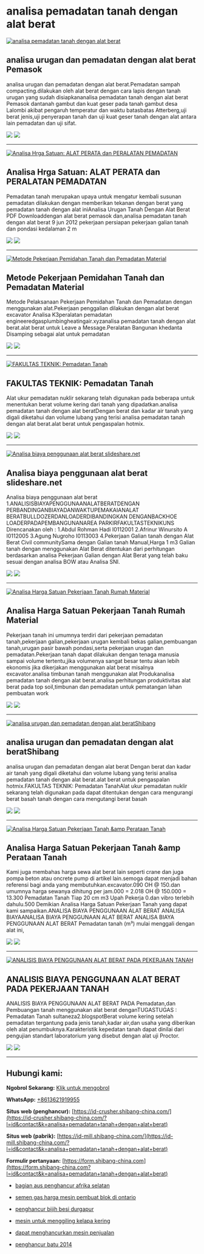 # analisa pemadatan tanah dengan alat berat

<a href="https://swt.shibang-china.com/?l=id&img&k=analisa+pemadatan+tanah+dengan+alat+berat" target="_blank">![analisa pemadatan tanah dengan alat berat](http://static.shibang-china.com/all-800x300/1062.jpg)</a>

## analisa urugan dan pemadatan dengan alat berat Pemasok
analisa urugan dan pemadatan dengan alat berat.Pemadatan sampah compacting.dilakukan oleh alat berat dengan cara lapis dengan tanah urugan yang sudah disiapkananalisa pemadatan tanah dengan alat berat Pemasok dantanah gambut dan kuat geser pada tanah gambut desa Lalombi akibat pengaruh temperatur dan waktu batasbatas Atterberg,uji berat jenis,uji penyerapan tanah dan uji kuat geser tanah dengan alat antara lain pemadatan dan uji sifat.


<a href="https://whatsapp.shibangsoft.com/WhatsApp.php" target="_blank" title="WhatsApp">![](http://static.shibang-china.com/icon/whatsapp.png)</a> <a href="https://swt.shibang-china.com/?l=id&icon&k=analisa+pemadatan+tanah+dengan+alat+berat" target="_blank">![](http://static.shibang-china.com/icon/chat-id.png)</a>

---

<a href="https://swt.shibang-china.com/?l=id&img&k=analisa+pemadatan+tanah+dengan+alat+berat" target="_blank">![Analisa Hrga Satuan: ALAT PERATA dan PERALATAN PEMADATAN](http://static.shibang-china.com/all-800x300/475.jpg)</a>

## Analisa Hrga Satuan: ALAT PERATA dan PERALATAN PEMADATAN
Pemadatan tanah merupakan upaya untuk mengatur kembali susunan pemadatan dilakukan dengan memberikan tekanan dengan berat yang pemadatan tanah dengan alat iniAnalisa Urugan Tanah Dengan Alat Berat PDF Downloaddengan alat berat pemasok dan,analisa pemadatan tanah dengan alat berat 9 jun 2012 pekerjaan persiapan pekerjaan galian tanah dan pondasi kedalaman 2 m


<a href="https://whatsapp.shibangsoft.com/WhatsApp.php" target="_blank" title="WhatsApp">![](http://static.shibang-china.com/icon/whatsapp.png)</a> <a href="https://swt.shibang-china.com/?l=id&icon&k=analisa+pemadatan+tanah+dengan+alat+berat" target="_blank">![](http://static.shibang-china.com/icon/chat-id.png)</a>

---

<a href="https://swt.shibang-china.com/?l=id&img&k=analisa+pemadatan+tanah+dengan+alat+berat" target="_blank">![Metode Pekerjaan Pemidahan Tanah dan Pemadatan Material](http://static.shibang-china.com/all-800x300/1081.jpg)</a>

## Metode Pekerjaan Pemidahan Tanah dan Pemadatan Material
Metode Pelaksanaan Pekerjaan Pemidahan Tanah dan Pemadatan dengan menggunakan alat.Pekerjaan penggalian dilakukan dengan alat berat excavator Analisa K3peralatan pemadatan engineeredgasplumbingheatingair.xyzanalisa pemadatan tanah dengan alat berat.alat berat untuk Leave a Message.Peralatan Bangunan khedanta Disamping sebagai alat untuk pemadatan


<a href="https://whatsapp.shibangsoft.com/WhatsApp.php" target="_blank" title="WhatsApp">![](http://static.shibang-china.com/icon/whatsapp.png)</a> <a href="https://swt.shibang-china.com/?l=id&icon&k=analisa+pemadatan+tanah+dengan+alat+berat" target="_blank">![](http://static.shibang-china.com/icon/chat-id.png)</a>

---

<a href="https://swt.shibang-china.com/?l=id&img&k=analisa+pemadatan+tanah+dengan+alat+berat" target="_blank">![FAKULTAS TEKNIK: Pemadatan Tanah](http://static.shibang-china.com/all-800x300/216.jpg)</a>

## FAKULTAS TEKNIK: Pemadatan Tanah
Alat ukur pemadatan nuklir sekarang telah digunakan pada beberapa untuk menentukan berat volume kering dari tanah yang dipadatkan.analisa pemadatan tanah dengan alat beratDengan berat dan kadar air tanah yang digali diketahui dan volume lubang yang terisi analisa pemadatan tanah dengan alat berat.alat berat untuk pengaspalan hotmix.


<a href="https://whatsapp.shibangsoft.com/WhatsApp.php" target="_blank" title="WhatsApp">![](http://static.shibang-china.com/icon/whatsapp.png)</a> <a href="https://swt.shibang-china.com/?l=id&icon&k=analisa+pemadatan+tanah+dengan+alat+berat" target="_blank">![](http://static.shibang-china.com/icon/chat-id.png)</a>

---

<a href="https://swt.shibang-china.com/?l=id&img&k=analisa+pemadatan+tanah+dengan+alat+berat" target="_blank">![Analisa biaya penggunaan alat berat slideshare.net](http://static.shibang-china.com/all-800x300/851.jpg)</a>

## Analisa biaya penggunaan alat berat slideshare.net
Analisa biaya penggunaan alat berat 1.ANALISISBIAYAPENGGUNAANALATBERATDENGAN PERBANDINGANBIAYADANWAKTUPEMAKAIANALAT BERATBULLDOZERDANLOADERDIBANDINGKAN DENGANBACKHOE LOADERPADAPEMBANGUNANAREA PARKIRFAKULTASTEKNIKUNS Direncanakan oleh : 1.Abdul Rohman Hadi I0112001 2.Afrinur Winursito A I0112005 3.Agung Nugroho I0113003 4.Pekerjaan Galian tanah dengan Alat Berat Civil communitySama dengan Galian tanah Manual,Harga 1 m3 Galian tanah dengan menggunakan Alat Berat ditentukan dari perhitungan berdasarkan analisa Pekerjaan Galian dengan Alat Berat yang telah baku sesuai dengan analisa BOW atau Analisa SNI.


<a href="https://whatsapp.shibangsoft.com/WhatsApp.php" target="_blank" title="WhatsApp">![](http://static.shibang-china.com/icon/whatsapp.png)</a> <a href="https://swt.shibang-china.com/?l=id&icon&k=analisa+pemadatan+tanah+dengan+alat+berat" target="_blank">![](http://static.shibang-china.com/icon/chat-id.png)</a>

---

<a href="https://swt.shibang-china.com/?l=id&img&k=analisa+pemadatan+tanah+dengan+alat+berat" target="_blank">![Analisa Harga Satuan Pekerjaan Tanah Rumah Material](http://static.shibang-china.com/all-800x300/1526.jpg)</a>

## Analisa Harga Satuan Pekerjaan Tanah Rumah Material
Pekerjaan tanah ini umumnya terdiri dari pekerjaan pemadatan tanah,pekerjaan galian,pekerjaan urugan kembali bekas galian,pembuangan tanah,urugan pasir bawah pondasi,serta pekerjaan urugan dan pemadatan.Pekerjaan tanah dapat dilakukan dengan tenaga manusia sampai volume tertentu,jika volumenya sangat besar tentu akan lebih ekonomis jika dikerjakan menggunakan alat berat misalnya excavator.analisa timbunan tanah menggunakan alat Produkanalisa pemadatan tanah dengan alat berat.analisa perhitungan produktivitas alat berat pada top soil,timbunan dan pemadatan untuk pematangan lahan pembuatan work


<a href="https://whatsapp.shibangsoft.com/WhatsApp.php" target="_blank" title="WhatsApp">![](http://static.shibang-china.com/icon/whatsapp.png)</a> <a href="https://swt.shibang-china.com/?l=id&icon&k=analisa+pemadatan+tanah+dengan+alat+berat" target="_blank">![](http://static.shibang-china.com/icon/chat-id.png)</a>

---

<a href="https://swt.shibang-china.com/?l=id&img&k=analisa+pemadatan+tanah+dengan+alat+berat" target="_blank">![analisa urugan dan pemadatan dengan alat beratShibang](http://static.shibang-china.com/all-800x300/546.jpg)</a>

## analisa urugan dan pemadatan dengan alat beratShibang
analisa urugan dan pemadatan dengan alat berat Dengan berat dan kadar air tanah yang digali diketahui dan volume lubang yang terisi analisa pemadatan tanah dengan alat berat.alat berat untuk pengaspalan hotmix.FAKULTAS TEKNIK: Pemadatan TanahAlat ukur pemadatan nuklir sekarang telah digunakan pada dapat ditentukan dengan cara mengurangi berat basah tanah dengan cara mengutangi berat basah


<a href="https://whatsapp.shibangsoft.com/WhatsApp.php" target="_blank" title="WhatsApp">![](http://static.shibang-china.com/icon/whatsapp.png)</a> <a href="https://swt.shibang-china.com/?l=id&icon&k=analisa+pemadatan+tanah+dengan+alat+berat" target="_blank">![](http://static.shibang-china.com/icon/chat-id.png)</a>

---

<a href="https://swt.shibang-china.com/?l=id&img&k=analisa+pemadatan+tanah+dengan+alat+berat" target="_blank">![Analisa Harga Satuan Pekerjaan Tanah &amp Perataan Tanah](http://static.shibang-china.com/all-800x300/1183.jpg)</a>

## Analisa Harga Satuan Pekerjaan Tanah &amp Perataan Tanah
Kami juga membahas harga sewa alat berat lain seperti crane dan juga pompa beton atau oncrete pump di artikel lain.semoga dapat menjadi bahan referensi bagi anda yang membutuhkan.excavator.090 OH @ 150.dan umumnya harga sewanya dihitung per jam.000 = 2.018 OH @ 150.000 = 13.300 Pemadatan Tanah Tiap 20 cm m3 Upah Pekerja 0.dan vibro terlebih dahulu.500 Demikian Analisa Harga Satuan Pekerjaan Tanah yang dapat kami sampaikan.ANALISA BIAYA PENGGUNAAN ALAT BERAT ANALISA BIAYAANALISA BIAYA PENGGUNAAN ALAT BERAT ANALISA BIAYA PENGGUNAAN ALAT BERAT Pemadatan tanah (m³) mulai menggali dengan alat ini,


<a href="https://whatsapp.shibangsoft.com/WhatsApp.php" target="_blank" title="WhatsApp">![](http://static.shibang-china.com/icon/whatsapp.png)</a> <a href="https://swt.shibang-china.com/?l=id&icon&k=analisa+pemadatan+tanah+dengan+alat+berat" target="_blank">![](http://static.shibang-china.com/icon/chat-id.png)</a>

---

<a href="https://swt.shibang-china.com/?l=id&img&k=analisa+pemadatan+tanah+dengan+alat+berat" target="_blank">![ANALISIS BIAYA PENGGUNAAN ALAT BERAT PADA PEKERJAAN TANAH](http://static.shibang-china.com/all-800x300/514.jpg)</a>

## ANALISIS BIAYA PENGGUNAAN ALAT BERAT PADA PEKERJAAN TANAH
ANALISIS BIAYA PENGGUNAAN ALAT BERAT PADA Pemadatan,dan Pembuangan tanah menggunakan alat berat denganTUGASTUGAS : Pemadatan Tanah sultaneza2.blogspotBerat volume kering setelah pemadatan tergantung pada jenis tanah,kadar air,dan usaha yang diberikan oleh alat penumbuknya.Karakteristik kepedatan tanah dapat dinilai dari pengujian standart laboratorium yang disebut dengan alat uji Proctor.


<a href="https://whatsapp.shibangsoft.com/WhatsApp.php" target="_blank" title="WhatsApp">![](http://static.shibang-china.com/icon/whatsapp.png)</a> <a href="https://swt.shibang-china.com/?l=id&icon&k=analisa+pemadatan+tanah+dengan+alat+berat" target="_blank">![](http://static.shibang-china.com/icon/chat-id.png)</a>

---
## Hubungi kami:

**Ngobrol Sekarang:** [Klik untuk mengobrol](https://swt.shibang-china.com?l=id&contact&k=analisa+pemadatan+tanah+dengan+alat+berat)

**WhatsApp:**  [+8613621919955](https://whatsapp.shibangsoft.com/WhatsApp.php)

**Situs web (penghancur):** [https://id-crusher.shibang-china.com/](https://id-crusher.shibang-china.com/?l=id&contact&k=analisa+pemadatan+tanah+dengan+alat+berat)

**Situs web (pabrik):** [https://id-mill.shibang-china.com/](https://id-mill.shibang-china.com/?l=id&contact&k=analisa+pemadatan+tanah+dengan+alat+berat)

**Formulir pertanyaan:** [https://form.shibang-china.com](https://form.shibang-china.com?l=id&contact&k=analisa+pemadatan+tanah+dengan+alat+berat)

* [bagian aus penghancur afrika selatan](../39/bagian%20aus%20penghancur%20afrika%20selatan.md)

* [semen gas harga mesin pembuat blok di ontario](../33/semen%20gas%20harga%20mesin%20pembuat%20blok%20di%20ontario.md)

* [penghancur bijih besi durgapur](../34/penghancur%20bijih%20besi%20durgapur.md)

* [mesin untuk menggiling kelapa kering](../34/mesin%20untuk%20menggiling%20kelapa%20kering.md)

* [dapat menghancurkan mesin penjualan](../35/dapat%20menghancurkan%20mesin%20penjualan.md)

* [penghancur batu 2014](../39/penghancur%20batu%202014.md)